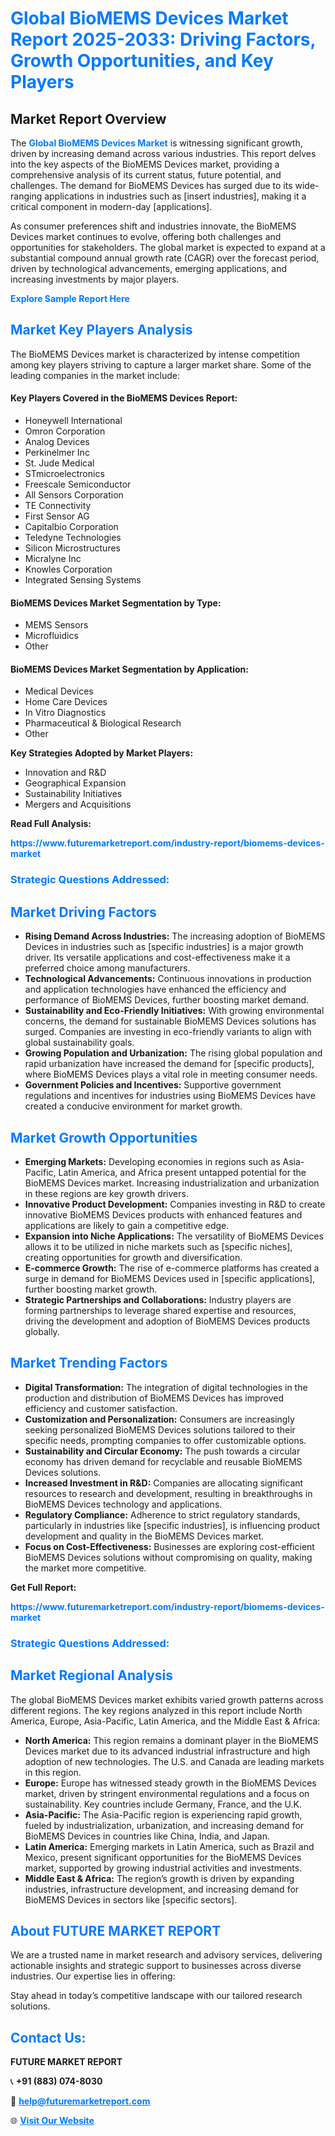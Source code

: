 <h1 style="color: #007BFF;">Global BioMEMS Devices Market Report 2025-2033: Driving Factors, Growth Opportunities, and Key Players</h1>

<section id="overview">
<h2>Market Report Overview</h2>
<p>The <a href="https://www.futuremarketreport.com/industry-report/biomems-devices-market" style="color: #007BFF; text-decoration: none;"><strong>Global BioMEMS Devices Market</strong></a> is witnessing significant growth, driven by increasing demand across various industries. This report delves into the key aspects of the BioMEMS Devices market, providing a comprehensive analysis of its current status, future potential, and challenges. The demand for BioMEMS Devices has surged due to its wide-ranging applications in industries such as [insert industries], making it a critical component in modern-day [applications].</p>
<p>As consumer preferences shift and industries innovate, the BioMEMS Devices market continues to evolve, offering both challenges and opportunities for stakeholders. The global market is expected to expand at a substantial compound annual growth rate (CAGR) over the forecast period, driven by technological advancements, emerging applications, and increasing investments by major players.</p>
</section>

<section id="overview">
<p><a href="https://www.futuremarketreport.com/request-sample/reportId=86554" style="color: #007BFF; text-decoration: none;"><strong>Explore Sample Report Here</strong></a></p>
</section>

<section id="key-players">
<h2 style="color: #007BFF;">Market Key Players Analysis</h2>
<p>The BioMEMS Devices market is characterized by intense competition among key players striving to capture a larger market share. Some of the leading companies in the market include:</p>
<h4>Key Players Covered in the BioMEMS Devices Report:</h4>
<ul><li>Honeywell International</li><li>Omron Corporation</li><li>Analog Devices</li><li>Perkinelmer Inc</li><li>St. Jude Medical</li><li>STmicroelectronics</li><li>Freescale Semiconductor</li><li>All Sensors Corporation</li><li>TE Connectivity</li><li>First Sensor AG</li><li>Capitalbio Corporation</li><li>Teledyne Technologies</li><li>Silicon Microstructures</li><li>Micralyne Inc</li><li>Knowles Corporation</li><li>Integrated Sensing Systems</li></ul>
<h4>BioMEMS Devices Market Segmentation by Type:</h4>
<ul><li>MEMS Sensors</li><li>Microfluidics</li><li>Other</li></ul>

<h4>BioMEMS Devices Market Segmentation by Application:</h4>
<ul><li>Medical Devices</li><li>Home Care Devices</li><li>In Vitro Diagnostics</li><li>Pharmaceutical &amp; Biological Research</li><li>Other</li></ul>
<p><strong>Key Strategies Adopted by Market Players:</strong></p>
<ul>
<li>Innovation and R&D</li>
<li>Geographical Expansion</li>
<li>Sustainability Initiatives</li>
<li>Mergers and Acquisitions</li>
</ul>
</section>

<section>
<p><strong>Read Full Analysis: </strong></p><a href="https://www.futuremarketreport.com/industry-report/biomems-devices-market" style="color: #007BFF; text-decoration: none;"><strong>https://www.futuremarketreport.com/industry-report/biomems-devices-market</strong></a>
<h3 style="color: #007BFF;">Strategic Questions Addressed:</h3>
</section>

<section id="driving-factors">
<h2 style="color: #007BFF;">Market Driving Factors</h2>
<ul>
<li><strong>Rising Demand Across Industries:</strong> The increasing adoption of BioMEMS Devices in industries such as [specific industries] is a major growth driver. Its versatile applications and cost-effectiveness make it a preferred choice among manufacturers.</li>
<li><strong>Technological Advancements:</strong> Continuous innovations in production and application technologies have enhanced the efficiency and performance of BioMEMS Devices, further boosting market demand.</li>
<li><strong>Sustainability and Eco-Friendly Initiatives:</strong> With growing environmental concerns, the demand for sustainable BioMEMS Devices solutions has surged. Companies are investing in eco-friendly variants to align with global sustainability goals.</li>
<li><strong>Growing Population and Urbanization:</strong> The rising global population and rapid urbanization have increased the demand for [specific products], where BioMEMS Devices plays a vital role in meeting consumer needs.</li>
<li><strong>Government Policies and Incentives:</strong> Supportive government regulations and incentives for industries using BioMEMS Devices have created a conducive environment for market growth.</li>
</ul>
</section>

<section id="growth-opportunities">
<h2 style="color: #007BFF;">Market Growth Opportunities</h2>
<ul>
<li><strong>Emerging Markets:</strong> Developing economies in regions such as Asia-Pacific, Latin America, and Africa present untapped potential for the BioMEMS Devices market. Increasing industrialization and urbanization in these regions are key growth drivers.</li>
<li><strong>Innovative Product Development:</strong> Companies investing in R&D to create innovative BioMEMS Devices products with enhanced features and applications are likely to gain a competitive edge.</li>
<li><strong>Expansion into Niche Applications:</strong> The versatility of BioMEMS Devices allows it to be utilized in niche markets such as [specific niches], creating opportunities for growth and diversification.</li>
<li><strong>E-commerce Growth:</strong> The rise of e-commerce platforms has created a surge in demand for BioMEMS Devices used in [specific applications], further boosting market growth.</li>
<li><strong>Strategic Partnerships and Collaborations:</strong> Industry players are forming partnerships to leverage shared expertise and resources, driving the development and adoption of BioMEMS Devices products globally.</li>
</ul>
</section>

<section id="trending-factors">
<h2 style="color: #007BFF;">Market Trending Factors</h2>
<ul>
<li><strong>Digital Transformation:</strong> The integration of digital technologies in the production and distribution of BioMEMS Devices has improved efficiency and customer satisfaction.</li>
<li><strong>Customization and Personalization:</strong> Consumers are increasingly seeking personalized BioMEMS Devices solutions tailored to their specific needs, prompting companies to offer customizable options.</li>
<li><strong>Sustainability and Circular Economy:</strong> The push towards a circular economy has driven demand for recyclable and reusable BioMEMS Devices solutions.</li>
<li><strong>Increased Investment in R&D:</strong> Companies are allocating significant resources to research and development, resulting in breakthroughs in BioMEMS Devices technology and applications.</li>
<li><strong>Regulatory Compliance:</strong> Adherence to strict regulatory standards, particularly in industries like [specific industries], is influencing product development and quality in the BioMEMS Devices market.</li>
<li><strong>Focus on Cost-Effectiveness:</strong> Businesses are exploring cost-efficient BioMEMS Devices solutions without compromising on quality, making the market more competitive.</li>
</ul>
</section>

<section>
<p><strong>Get Full Report: </strong></p><a href="https://www.futuremarketreport.com/industry-report/biomems-devices-market" style="color: #007BFF; text-decoration: none;"><strong>https://www.futuremarketreport.com/industry-report/biomems-devices-market</strong></a>
<h3 style="color: #007BFF;">Strategic Questions Addressed:</h3>
</section>


<section id="regional-analysis">
<h2 style="color: #007BFF;">Market Regional Analysis</h2>
<p>The global BioMEMS Devices market exhibits varied growth patterns across different regions. The key regions analyzed in this report include North America, Europe, Asia-Pacific, Latin America, and the Middle East & Africa:</p>
<ul>
<li><strong>North America:</strong> This region remains a dominant player in the BioMEMS Devices market due to its advanced industrial infrastructure and high adoption of new technologies. The U.S. and Canada are leading markets in this region.</li>
<li><strong>Europe:</strong> Europe has witnessed steady growth in the BioMEMS Devices market, driven by stringent environmental regulations and a focus on sustainability. Key countries include Germany, France, and the U.K.</li>
<li><strong>Asia-Pacific:</strong> The Asia-Pacific region is experiencing rapid growth, fueled by industrialization, urbanization, and increasing demand for BioMEMS Devices in countries like China, India, and Japan.</li>
<li><strong>Latin America:</strong> Emerging markets in Latin America, such as Brazil and Mexico, present significant opportunities for the BioMEMS Devices market, supported by growing industrial activities and investments.</li>
<li><strong>Middle East & Africa:</strong> The region’s growth is driven by expanding industries, infrastructure development, and increasing demand for BioMEMS Devices in sectors like [specific sectors].</li>
</ul>
</section>

<footer>
<h2 style="color: #007BFF;">About FUTURE MARKET REPORT</h2>
<p>We are a trusted name in market research and advisory services, delivering actionable insights and strategic support to businesses across diverse industries. Our expertise lies in offering:</p>

<p>Stay ahead in today’s competitive landscape with our tailored research solutions.</p>

<h2 style="color: #007BFF;">Contact Us:</h2>
<p><strong>FUTURE MARKET REPORT</strong></p>
<p>📞 <strong>+91 (883) 074-8030</strong></p>
<p>📧 <strong><a href="mailto:help@futuremarketreport.com" style="color: #007BFF;">help@futuremarketreport.com</a></strong></p>
<p>🌐 <strong><a href="https://www.futuremarketreport.com/" style="color: #007BFF;">Visit Our Website</a></strong></p>
</footer>